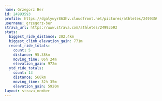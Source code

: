 ```yaml
---
name: Grzegorz Ber
id: 24993593
profile: https://dgalywyr863hv.cloudfront.net/pictures/athletes/24993593/7453165/11/large.jpg
username: grzegorz-ber
strava_url: https://www.strava.com/athletes/24993593
stats:
  biggest_ride_distance: 202.4km
  biggest_climb_elevation_gain: 771m
  recent_ride_totals:
    count: 5
    distance: 95.38km
    moving_time: 06h 24m
    elevation_gain: 972m
  ytd_ride_totals:
    count: 13
    distance: 566km
    moving_time: 32h 35m
    elevation_gain: 5920m
layout: strava_member
--- 
```

